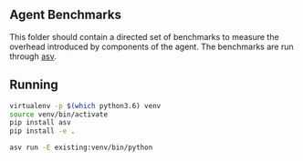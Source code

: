 Agent Benchmarks
----------------

This folder should contain a directed set of benchmarks to measure the overhead introduced by components of the agent. The benchmarks are run through [asv](https://github.com/airspeed-velocity/asv/).


Running
--------

```bash
virtualenv -p $(which python3.6) venv
source venv/bin/activate
pip install asv
pip install -e .

asv run -E existing:venv/bin/python
```
